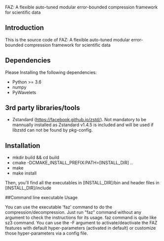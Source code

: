

FAZ: A flexible auto-tuned modular error-bounded compression framework for scientific data

## Introduction

This is the source code of FAZ: A flexible auto-tuned modular error-bounded compression framework for scientific data

## Dependencies

Please Installing the following dependencies:

* Python >= 3.6
* numpy 
* PyWavelets

## 3rd party libraries/tools

* Zstandard (https://facebook.github.io/zstd/). Not mandatory to be mannually installed as Zstandard v1.4.5 is included and will be used if libzstd can not be found by
  pkg-config.

## Installation

* mkdir build && cd build
* cmake -DCMAKE_INSTALL_PREFIX:PATH=[INSTALL_DIR] ..
* make
* make install

Then, you'll find all the executables in [INSTALL_DIR]/bin and header files in [INSTALL_DIR]/include

##Command line executable Usage

You can use the executable 'faz' command to do the compression/decompression. Just run "faz" command without any argument to check the instructions for its usage.
faz command is quite like sz3 command. You can use the -F argument to activate/deactivate the FAZ features with default hyper-parameters (activated in default) or customize those hyper-parameters via a config file.






